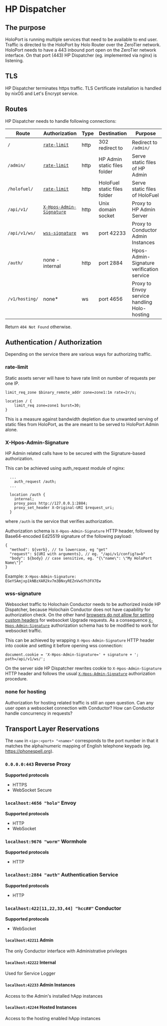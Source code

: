 # HP Dispatcher

## The purpose

HoloPort is running multiple services that need to be available to end user. Traffic is directed to the HoloPort by Holo Router over the ZeroTier network. HoloPort needs to have a 443 inbound port open on the ZeroTier network interface. On that port (443) HP Dispatcher (eg. implemented via nginx) is listening.

## TLS

HP Dispatcher terminates https traffic. TLS Certificate installation is handled by nixOS and Let's Encrypt service.

## Routes

HP Dispatcher needs to handle following connections:

| Route         | Authorization                   | Type | Destination                  | Purpose                                      |
| -----         | -------------                   | ---- | -----------                  | -------                                      |
| `/`           | [`rate-limit`](#rate-limit)     | http | 302 redirect to              | Redirect to `/admin/`                        |
| `/admin/`     | [`rate-limit`](#rate-limit)     | http | HP Admin static files folder | Serve static files of HP Admin               |
| `/holofuel/`  | [`rate-limit`](#rate-limit)     | http | HoloFuel static files folder | Serve static files of HoloFuel               |
| `/api/v1/`    | [`X-Hpos-Admin-Signature`](#X-Hpos-Admin-Signature) | http | Unix domain socket | Proxy to HP Admin Server                     |
| `/api/v1/ws/` | [`wss-signature`](#wss-signature) | ws   | port 42233                   | Proxy to Conductor Admin Instances           |
| `/auth/`   | none - internal | http | port 2884                    | Hpos-Admin-Signature verification service |
| `/v1/hosting/`   | none*                           | ws   | port 4656                    | Proxy to Envoy service handling Holo-hosting |

Return `404 Not Found` otherwise.

## Authentication / Authorization

Depending on the service there are various ways for authorizing traffic.

### rate-limit

Static assets server will have to have rate limit on number of requests per one IP.
```
limit_req_zone $binary_remote_addr zone=zone1:1m rate=2r/s;

location / {
    limit_req zone=zone1 burst=30;
}
```
This is a measure against bandwidth depletion due to unwanted serving of static files from HoloPort, as the are meant to be served to HoloPort Admin alone.

### X-Hpos-Admin-Signature
HP Admin related calls have to be secured with the Signature-based authorization.

This can be achieved using auth_request module of nginx:
```
  ...
    auth_request /auth;
  ...

  location /auth {
    internal;
    proxy_pass http://127.0.0.1:2884;
    proxy_set_header X-Original-URI $request_uri;
  }
```
where `/auth` is the service that verifies authorization.

Authorization schema is `X-Hpos-Admin-Signature` HTTP header, followed by Base64-encoded Ed25519 signature of the following payload:
```
{
  "method": ${verb}, // to lowercase, eg "get"
  "request": ${URI with arguments}, // eg. "/api/v1/config?a=b"
  "body": ${body} // case sensitive, eg. "{\"name\": \"My HoloPort Name\"}"
}
```

Example: `X-Hpos-Admin-Signature: EGeYSAmjxp1kNBzXAR2kv7m3BNxyREZnVwSfh3FX7Ew`

### wss-signature
Websocket traffic to Holochain Conductor needs to be authorized inside HP Dispatcher, because Holochain Conductor does not have capability for authorization check. On the other hand [browsers do not allow for setting custom headers](https://developer.mozilla.org/en-US/docs/Web/API/WebSocket/WebSocket) for websocket Upgrade requests. As a consequence [`X-Hpos-Admin-Signature`](#X-Hpos-Admin-Signature) authorization schema has to be modified to work for websocket traffic.

This can be achieved by wrapping `X-Hpos-Admin-Signature` HTTP header into cookie and setting it before opening wss connection:
```
document.cookie = 'X-Hpos-Admin-Signature=' + signature + '; path=/api/v1/ws/';
```
On the server side HP Dispatcher rewrites cookie to `X-Hpos-Admin-Signature` HTTP header and follows the usual [`X-Hpos-Admin-Signature`](#X-Hpos-Admin-Signature) authorization procedure.

### none for hosting

Authorization for hosting related traffic is still an open question. Can any user open a websocket connection with Conductor? How can Conductor handle concurrency in requests?

## Transport Layer Reservations

The `name` in `<ip>:<port> "<name>"` corresponds to the port number in that it matches the alpha/numeric mapping
of English telephone keypads (eg. https://phonespell.org).

### `0.0.0.0:443` Reverse Proxy

**Supported protocols**
- HTTPS
- WebSocket Secure

### `localhost:4656 "holo"` Envoy

**Supported protocols**
- HTTP
- WebSocket

### `localhost:9676 "worm"` Wormhole

**Supported protocols**
- HTTP

### `localhost:2884 "auth"` Authentication Service

**Supported protocols**
- HTTP

### `localhost:422[11,22,33,44] "hcc##"` Conductor

**Supported protocols**
- WebSocket

#### `localhost:42211` Admin
The only Conductor interface with Administrative privileges

#### `localhost:42222` Internal
Used for Service Logger

#### `localhost:42233` Admin Instances
Access to the Admin's installed hApp instances

#### `localhost:42244` Hosted Instances
Access to the hosting enabled hApp instances
